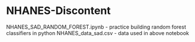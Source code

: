 # NHANES-Discontent

NHANES_SAD_RANDOM_FOREST.ipynb - practice building random forest classifiers in python
  NHANES_data_sad.csv - data used in above notebook 
